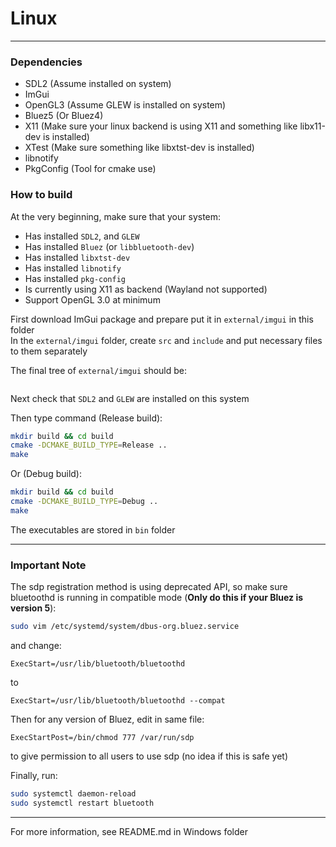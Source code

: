 # Linux  

------

### Dependencies  
* SDL2 (Assume installed on system)  
* ImGui  
* OpenGL3 (Assume GLEW is installed on system)  
* Bluez5 (Or Bluez4)  
* X11 (Make sure your linux backend is using X11 and something like libx11-dev is installed)  
* XTest (Make sure something like libxtst-dev is installed)  
* libnotify  
* PkgConfig (Tool for cmake use)  

### How to build  
At the very beginning, make sure that your system:  
* Has installed ```SDL2```, and ```GLEW```  
* Has installed ```Bluez``` (or ```libbluetooth-dev```)  
* Has installed ```libxtst-dev```  
* Has installed ```libnotify```  
* Has installed ```pkg-config```
* Is currently using X11 as backend (Wayland not supported)  
* Support OpenGL 3.0 at minimum  

First download ImGui package and prepare put it in ```external/imgui``` in this folder  
In the ```external/imgui``` folder, create ```src``` and ```include``` and put necessary files to them separately  

The final tree of ```external/imgui``` should be:  
```

```

Next check that ```SDL2``` and ```GLEW``` are installed on this system  

Then type command (Release build):  
```bash
mkdir build && cd build  
cmake -DCMAKE_BUILD_TYPE=Release ..
make
```

Or (Debug build):  
```bash
mkdir build && cd build  
cmake -DCMAKE_BUILD_TYPE=Debug ..
make
```

The executables are stored in ```bin``` folder  

------

### Important Note  
The sdp registration method is using deprecated API, so make sure bluetoothd is running in compatible mode (**Only do this if your Bluez is version 5**):  
```bash
sudo vim /etc/systemd/system/dbus-org.bluez.service
```
and change:  
```
ExecStart=/usr/lib/bluetooth/bluetoothd
```
to  
```
ExecStart=/usr/lib/bluetooth/bluetoothd --compat
```
Then for any version of Bluez, edit in same file:  
```
ExecStartPost=/bin/chmod 777 /var/run/sdp
```
to give permission to all users to use sdp (no idea if this is safe yet)  

Finally, run:  
```bash
sudo systemctl daemon-reload
sudo systemctl restart bluetooth
```

------

For more information, see README.md in Windows folder  